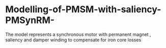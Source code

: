 # Modelling-of-PMSM-with-saliency-PMSynRM-
The model represents a synchronous motor with permanent magnet , saliency and  damper winding to compensate for iron core losses 
